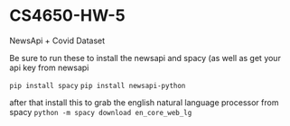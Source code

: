 # CS4650-HW-5
NewsApi + Covid Dataset

Be sure to run these to install the newsapi and spacy (as well as get your api key from newsapi

`pip install spacy`
`pip install newsapi-python`

after that install this to grab the english natural language processor from spacy
`python -m spacy download en_core_web_lg`

